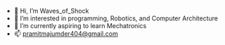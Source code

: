 - 👋 Hi, I’m Waves_of_Shock
- 👀 I’m interested in programming, Robotics, and Computer Architecture
- 🌱 I’m currently aspiring to learn Mechatronics
- 📫 pramitmajumder404@gmail.com

<!---
MegsForPresident/MegsForPresident is a ✨ special ✨ repository because its `README.md` (this file) appears on your GitHub profile.
You can click the Preview link to take a look at your changes.
--->
